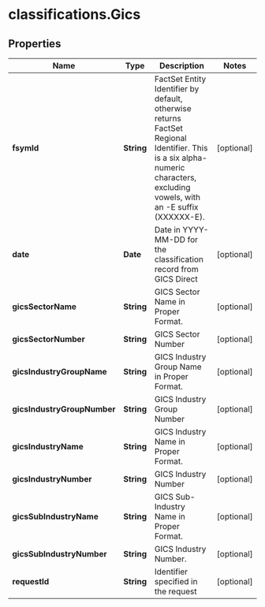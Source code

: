 # classifications.Gics

## Properties

Name | Type | Description | Notes
------------ | ------------- | ------------- | -------------
**fsymId** | **String** | FactSet Entity Identifier by default, otherwise returns FactSet Regional Identifier. This is a six alpha-numeric characters, excluding vowels, with an -E suffix (XXXXXX-E). | [optional] 
**date** | **Date** | Date in YYYY-MM-DD for the classification record from GICS Direct | [optional] 
**gicsSectorName** | **String** | GICS Sector Name in Proper Format. | [optional] 
**gicsSectorNumber** | **String** | GICS Sector Number | [optional] 
**gicsIndustryGroupName** | **String** | GICS Industry Group Name in Proper Format. | [optional] 
**gicsIndustryGroupNumber** | **String** | GICS Industry Group Number | [optional] 
**gicsIndustryName** | **String** | GICS Industry Name in Proper Format. | [optional] 
**gicsIndustryNumber** | **String** | GICS Industry Number | [optional] 
**gicsSubIndustryName** | **String** | GICS Sub-Industry Name in Proper Format. | [optional] 
**gicsSubIndustryNumber** | **String** | GICS Industry Number. | [optional] 
**requestId** | **String** | Identifier specified in the request | [optional] 


